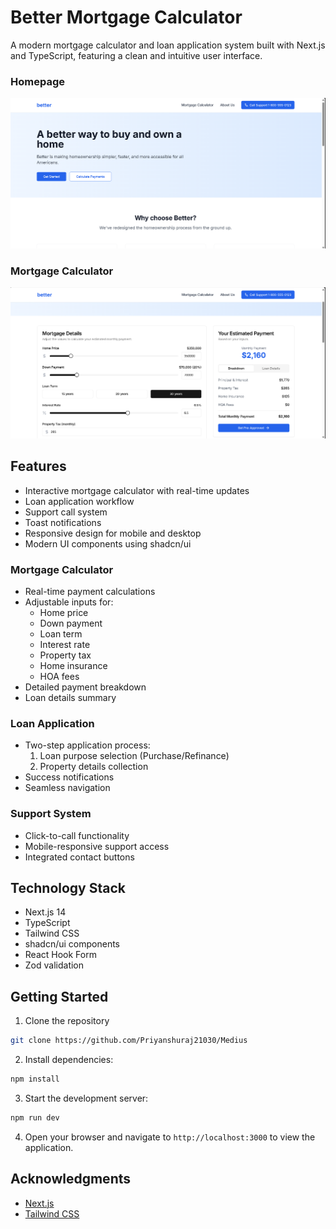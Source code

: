 # Better Mortgage Calculator

A modern mortgage calculator and loan application system built with Next.js and TypeScript, featuring a clean and intuitive user interface.

### Homepage
![Homepage](homepa.png)

### Mortgage Calculator
![Mortgage Calculator](mortgage.png)

## Features

- Interactive mortgage calculator with real-time updates
- Loan application workflow
- Support call system
- Toast notifications
- Responsive design for mobile and desktop
- Modern UI components using shadcn/ui

### Mortgage Calculator

- Real-time payment calculations
- Adjustable inputs for:
  - Home price
  - Down payment
  - Loan term
  - Interest rate
  - Property tax
  - Home insurance
  - HOA fees
- Detailed payment breakdown
- Loan details summary

### Loan Application

- Two-step application process:
  1. Loan purpose selection (Purchase/Refinance)
  2. Property details collection
- Success notifications
- Seamless navigation

### Support System

- Click-to-call functionality
- Mobile-responsive support access
- Integrated contact buttons

## Technology Stack

- Next.js 14
- TypeScript
- Tailwind CSS
- shadcn/ui components
- React Hook Form
- Zod validation

## Getting Started

1. Clone the repository

```bash
git clone https://github.com/Priyanshuraj21030/Medius
```

2. Install dependencies:

```bash
npm install
```

3. Start the development server:

```bash
npm run dev
```

4. Open your browser and navigate to `http://localhost:3000` to view the application.


## Acknowledgments

- [Next.js](https://nextjs.org/)
- [Tailwind CSS](https://tailwindcss.com/)
